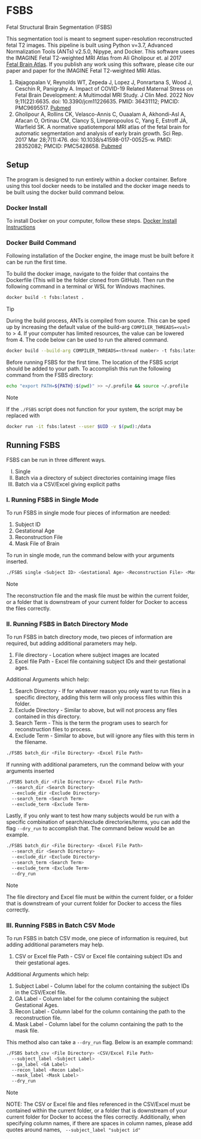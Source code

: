 # FSBS 

Fetal Structural Brain Segmentation (FSBS) 

This segmentation tool is meant to segment super-resolution reconstructed fetal T2 images. This pipeline is built using Python v=3.7, Advanced Normalization Tools (ANTs) v2.5.0, Nipype, and Docker. This software usees the IMAGINE Fetal T2-weighted MRI Atlas from Ali Gholipour et. al 2017 [Fetal Brain Atlas](http://crl.med.harvard.edu/research/fetal_brain_atlas/). 
If you publish any work using this software, please cite our paper and paper for the IMAGINE Fetal T2-weighted MRI Atlas.

  1. Rajagopalan V, Reynolds WT, Zepeda J, Lopez J, Ponrartana S, Wood J, Ceschin R, Panigrahy A. Impact of COVID-19 Related Maternal Stress on Fetal Brain Development: A Multimodal MRI Study. J Clin Med. 2022 Nov 9;11(22):6635. doi: 10.3390/jcm11226635. PMID: 36431112; PMCID: PMC9695517. [Pubmed](https://pubmed.ncbi.nlm.nih.gov/36431112/)
  3. Gholipour A, Rollins CK, Velasco-Annis C, Ouaalam A, Akhondi-Asl A, Afacan O, Ortinau CM, Clancy S, Limperopoulos C, Yang E, Estroff JA, Warfield SK. A normative spatiotemporal MRI atlas of the fetal brain for automatic segmentation and analysis of early brain growth. Sci Rep. 2017 Mar 28;7(1):476. doi: 10.1038/s41598-017-00525-w. PMID: 28352082; PMCID: PMC5428658. [Pubmed](https://pubmed.ncbi.nlm.nih.gov/28352082/)
## Setup  

The program is designed to run entirely within a docker container. Before using this tool docker needs to be installed and the docker image needs to be built using the docker build command below. 

### Docker Install 

To install Docker on your computer, follow these steps. [Docker Install Instructions](https://docs.docker.com/engine/install/)

### Docker Build Command

Following installation of the Docker engine, the image must be built before it can be run the first time. 

To build the docker image, navigate to the folder that contains the Dockerfile (This will be the folder cloned from GitHub). Then run the following command in a terminal or WSL for Windows machines. 

```bash
docker build -t fsbs:latest . 
```
>[!Tip]
>During the build process, ANTs is compiled from source. This can be sped up by increasing the default value of the build-arg `COMPILER_THREADS=<val>` to > 4. If your computer has limited resources, the value can be lowered from 4. The code below can be used to run the altered command.
>
>```bash
>docker build --build-arg COMPILER_THREADS=<thread number> -t fsbs:latest .
>```

Before running FSBS for the first time. The location of the FSBS script should be added to your path. To accomplish this run the following command from the FSBS directory:
```bash
echo "export PATH=${PATH}:$(pwd)" >> ~/.profile && source ~/.profile
```

>[!NOTE]
>If the `./FSBS` script does not function for your system, the script may be replaced with
>```bash
>docker run -it fsbs:latest --user $UID -v $(pwd):/data
>```
## Running FSBS

FSBS can be run in three different ways. 
  <ol type="I">
  <li>Single</li>
  <li>Batch via a directory of subject directories containing image files</li>
  <li>Batch via a CSV/Excel giving explicit paths</li>
  </ol>



### I. Running FSBS in Single Mode
To run FSBS in single mode four pieces of information are needed:
  1. Subject ID
  2. Gestational Age
  3. Reconstruction File
  4. Mask File of Brain

To run in single mode, run the command below with your arguments inserted. 

```bash
./FSBS single <Subject ID> <Gestational Age> <Reconstruction File> <Mask File>
```
>[!NOTE]
>The reconstruction file and the mask file must be within the current folder, or a folder that is downstream of your current folder for Docker to access the files correctly.

### II. Running FSBS in Batch Directory Mode
To run FSBS in batch directory mode, two pieces of information are required, but adding additional parameters may help. 
  1. File directory - Location where subject images are located
  2. Excel file Path - Excel file containing subject IDs and their gestational ages.

Additional Arguments which help: 
  1. Search Directory - If for whatever reason you only want to run files in a specific directory, adding this term will only process files within this folder.
  2. Exclude Directory - Similar to above, but will not process any files contained in this directory.
  3. Search Term - This is the term the program uses to search for reconstruction files to process.
  4. Exclude Term - Similar to above, but will ignore any files with this term in the filename.

```bash
./FSBS batch_dir <File Directory> <Excel File Path> 
```
If running with additional parameters, run the command below with your arguments inserted

```bash
./FSBS batch_dir <File Directory> <Excel File Path>
  --search_dir <Search Directory>
  --exclude_dir <Exclude Directory>
  --search_term <Search Term>
  --exclude_term <Exclude Term>
```

Lastly, if you only want to test how many subjects would be run with a specific combination of search/exclude directories/terms, you can add the flag `--dry_run` to accomplish that. The command below would be an example. 

```bash
./FSBS batch_dir <File Directory> <Excel File Path>
  --search_dir <Search Directory>
  --exclude_dir <Exclude Directory>
  --search_term <Search Term>
  --exclude_term <Exclude Term>
  --dry_run
```

>[!NOTE]
> The file directory and Excel file must be within the current folder, or a folder that is downstream of your current folder for Docker to access the files correctly. 

### III. Running FSBS in Batch CSV Mode
To run FSBS in batch CSV mode, one piece of information is required, but adding additional parameters may help.
  1. CSV or Excel file Path - CSV or Excel file containing subject IDs and their gestational ages.

Additional Arguments which help: 
  1. Subject Label - Column label for the column containing the subject IDs in the CSV/Excel file. 
  2. GA Label - Column label for the column containing the subject Gestational Ages. 
  3. Recon Label - Column label for the column containing the path to the reconstruction file.
  4. Mask Label - Column label for the column containing the path to the mask file. 

This method also can take a `--dry_run` flag. Below is an example command:
```bash
./FSBS batch_csv <File Directory> <CSV/Excel File Path>
  --subject_label <Subject Label>
  --ga_label <GA Label>
  --recon_label <Recon Label>
  --mask_label <Mask Label>
  --dry_run
```
>[!NOTE]
>NOTE: The CSV or Excel file and files referenced in the CSV/Excel must be contained within the current folder, or a folder that is downstream of your current folder for Docker to access the files correctly. Additionally, when specifying column names, if there are spaces in column names, please add quotes around names, ``` --subject_label "subject id"```
